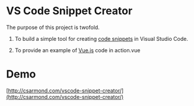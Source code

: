 # VS Code Snippet Creator

The purpose of this project is twofold.

1. To build a simple tool for creating 
[code snippets](https://code.visualstudio.com/docs/editor/userdefinedsnippets) 
in Visual Studio Code.

2. To provide an example of 
[Vue.js](https://vuejs.org/) code in action.vue

# Demo

[http://csarmond.com/vscode-snippet-creator/](http://csarmond.com/vscode-snippet-creator/)